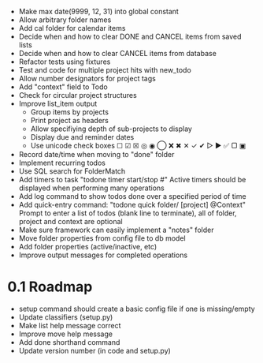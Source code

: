 - Make max date(9999, 12, 31) into global constant
- Allow arbitrary folder names
- Add cal folder for calendar items
- Decide when and how to clear DONE and CANCEL items from saved lists
- Decide when and how to clear CANCEL items from database
- Refactor tests using fixtures
- Test and code for multiple project hits with new_todo
- Allow number designators for project tags
- Add "context" field to Todo
- Check for circular project structures
- Improve list_item output
  * Group items by projects
  * Print project as headers
  * Allow specifiying depth of sub-projects to display
  * Display due and reminder dates
  * Use unicode check boxes ☐ ☑ ☒ ◎ ◉  ◯ ❌ ✖ ✕ ✓ ✔  ▷ ► ✅  ▢ ▣
- Record date/time when moving to "done" folder
- Implement recurring todos
- Use SQL search for FolderMatch
- Add timers to task "todone timer start/stop #"
  Active timers should be displayed when performing many operations
- Add log command to show todos done over a specified period of time
- Add quick-entry command: "todone quick folder/ [project] @Context"
  Prompt to enter a list of todos (blank line to terminate),
  all of folder, project and context are optional
- Make sure framework can easily implement a "notes" folder
- Move folder properties from config file to db model
- Add folder properties (active/inactive, etc)
- Improve output messages for completed operations

0.1 Roadmap
===========
- setup command should create a basic config file if one is missing/empty
- Update classifiers (setup.py)
- Make list help message correct
- Improve move help message
- Add done shorthand command
- Update version number (in code and setup.py)
